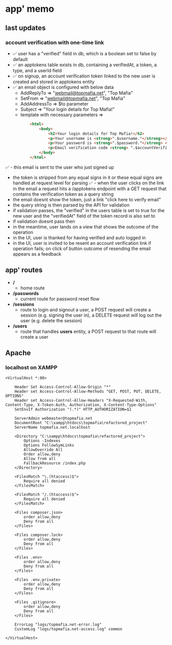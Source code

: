 
# app' memo

## last updates 

### account verification with one-time link
- ✅ user has a "verified" field in db, which is a boolean set to false by default
- ✅ an apptokens table exists in db, containing a verifiedAt, a token, a type, and a userId field
- ✅ on signup, an account verification token linked to the new user is created and stored in apptokens entity
- ✅ an email object is configured with below data
    * AddReplyTo                         => "webmail@topmafia.net", "Top Mafia" 
    * SetFrom                            => "webmail@topmafia.net", "Top Mafia" 
    * AddAddressTo                       => $to parameter
    * Subject                            => "Your login details for Top Mafia!"
    * template with necessary parameters => 
        ```html
            <html>
                <body>
                    <h2>Your login details for Top Mafia!</h2>
                    <p>Your username is <strong>".$username."</strong></p>
                    <p>Your password is <strong>".$password."</strong> </p>
                    <p>Email verification code <strong> ".$accountVerificationToken."</strong></p>- head back to <a href='https://www.topmafia.net/'>Top Mafia</a></p>
                </body>
            </html> 
        ```
✅ - this email is sent to the user who just signed up
- the token is stripped from any equal signs in it or these equal signs are handled at request level for parsing
✅ - when the user clicks on the link in the email a request hits a /apptokens endpoint with a GET request that contains the verification token as a query string
- the email doesnt show the token, just a link "click here to verify email"
- the query string is then parsed by the API for validation
- if validation passes, the "verified" in the users table is set to true for the new user and the "verifiedAt" field of the token record is also set to 
- if validation doesnt pass then 
- in the meantime, user lands on a view that shows the outcome of the operation
- in the UI, user is thanked for having verified and auto logged in
- in the UI, user is invited to be resent an account verification link if operation fails; on click of button outcome of resending the email appears as a feedback

## app' routes

- **/** 
    * home route
- **/passwords** 
    * current route for password reset flow
- **/sessions** 
    * route to login and signout a user, a POST request will create a session (e.g. signing the user in), a DELETE request will log out the user (e.g. delete the session)
- **/users** 
    * route that handles **users** entity, a POST request to that route will create a user

## Apache

### localhost on XAMPP
```
<VirtualHost *:80>

    Header Set Access-Control-Allow-Origin "*"
    Header set Access-Control-Allow-Methods "GET, POST, PUT, DELETE, OPTIONS"
    Header set Access-Control-Allow-Headers "X-Requested-With, Content-Type, X-Token-Auth, Authorization, X-Content-Type-Options"
    SetEnvIf Authorization "(.*)" HTTP_AUTHORIZATION=$1

    ServerAdmin webmaster@topmafia.net
    DocumentRoot "C:\xampp\htdocs\topmafia\refactored_project"
    ServerName topmafia.net.localhost

    <Directory "C:\xampp\htdocs\topmafia\refactored_project">
        Options -Indexes
        Options FollowSymLinks
        AllowOverride All
        Order allow,deny
        Allow from all
        FallbackResource /index.php
    </Directory>

    <FilesMatch "\.(htaccess)$">
        Require all denied
    </FilesMatch>

    <FilesMatch "/.(htaccess)$">
        Require all denied
    </FilesMatch>

    <Files composer.json>
        order allow,deny
        Deny from all
    </Files>

    <Files composer.lock>
        order allow,deny
        Deny from all
    </Files>

    <Files .env>
        order allow,deny
        Deny from all
    </Files>

    <Files .env.private>
        order allow,deny
        Deny from all
    </Files>

    <Files .gitignore>
        order allow,deny
        Deny from all
    </Files>

    ErrorLog "logs/topmafia.net-error.log"
    CustomLog "logs/topmafia.net-access.log" common

</VirtualHost>
```

